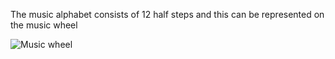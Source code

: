 The music alphabet consists of 12 half steps and this can be represented on the music wheel

![Music wheel](https://i2.wp.com/www.ethanhein.com/wp/wp-content/uploads/2017/08/chromatic-circle.png)



